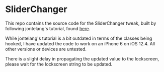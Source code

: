 # SliderChanger

This repo contains the source code for the SliderChanger tweak, built by following jontelang's tutorial, found [here](http://jontelang.com/guide/chapter3/the-project.html).  

While jontelang's tutorial is a bit outdated in terms of the classes being hooked, I have updated the code to work on an iPhone 6 on iOS 12.4. All other versions or devices are untested. 

There is a slight delay in propagating the updated value to the lockscreen, please wait for the lockscreen string to be updated. 